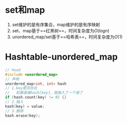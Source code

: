 

# set和map

1. set维护的是有序集合，map维护的是有序映射
2. set、map基于==红黑树==，时间复杂度为$O(logn)$
3. unordered_map/set基于==哈希表==，时间复杂度为$O(1)$





# Hashtable-unordered_map

```cpp
// head
#include <unordered_map>
// 声明
unordered_map<int, int> hash
// 1.key是否存在
//   如果直接hash[key]，就插入了一个值了
if (hash.count(key) != 0) {}
// 2.插入
hash[key] = value;
// 3.删除
hash.erase(key);
```

